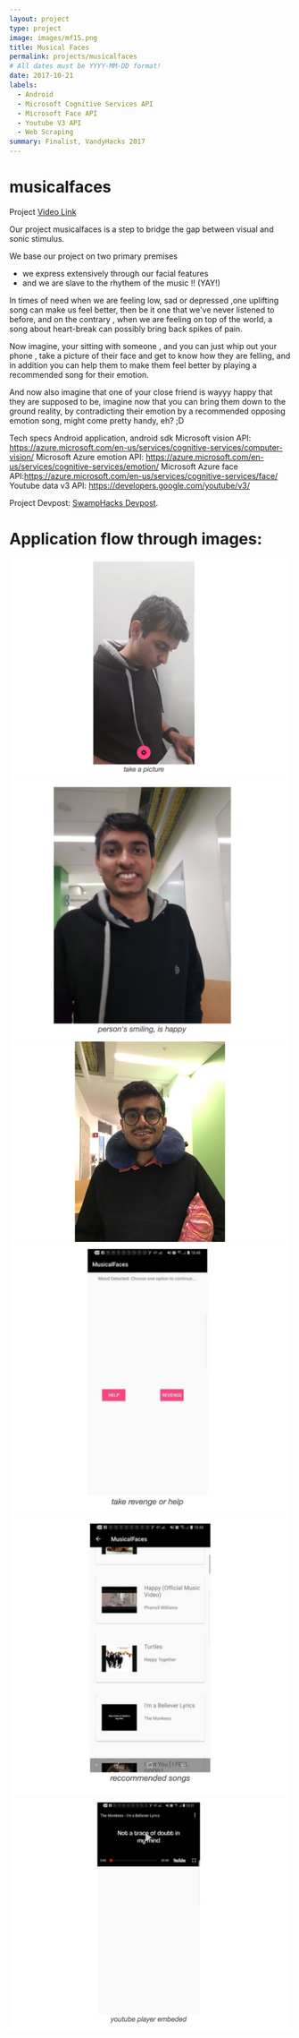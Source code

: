 ```yaml
---
layout: project
type: project
image: images/mf15.png
title: Musical Faces
permalink: projects/musicalfaces
# All dates must be YYYY-MM-DD format!
date: 2017-10-21
labels:
  - Android
  - Microsoft Cognitive Services API
  - Microsoft Face API
  - Youtube V3 API
  - Web Scraping
summary: Finalist, VandyHacks 2017
---
```

# musicalfaces

Project [Video Link](https://youtu.be/wetPkyiPhww)
<div class="ui embed" data-source="youtube" data-id="wetPkyiPhww" >
</div>

Our project musicalfaces is a step to bridge the gap between visual and sonic stimulus. 

We base our project on two primary premises
- we express extensively through our facial features
- and we are slave to the rhythem of the music !! (YAY!)



In times of need when we are feeling low, sad or depressed ,one uplifting song can make us feel better, then be it one that we've never listened to before, and on the contrary , when we are feeling on top of the world, a song about heart-break can possibly bring back spikes of pain.

Now imagine, your sitting with someone , and you can just whip out your phone , take a picture of their face and get to know how they are felling, and in addition you can help them to make them feel better by playing a recommended song for their emotion.

And now also imagine that one of your close friend is wayyy happy that they are supposed to be, imagine now that you can bring them down to the ground reality, by contradicting their emotion by a recommended opposing emotion song, might come pretty handy, eh? ;D

Tech specs
Android application, android sdk
Microsoft vision API: https://azure.microsoft.com/en-us/services/cognitive-services/computer-vision/
Microsoft Azure emotion API: https://azure.microsoft.com/en-us/services/cognitive-services/emotion/
Microsoft Azure face API:https://azure.microsoft.com/en-us/services/cognitive-services/face/
Youtube data v3 API: https://developers.google.com/youtube/v3/


Project Devpost: [SwampHacks Devpost](https://devpost.com/software/opendoors).

# Application flow through images: 

<div class="ui image">
  <img class="ui image" src="../images/mf11.png">
  <img class="ui image" src="../images/mf12.png">
  <img class="ui image" src="../images/mf3.png">
  <img class="ui image" src="../images/mf14.png">
  <img class="ui image" src="../images/mf15.png">
  <img class="ui image" src="../images/mf16.png">
</div>

